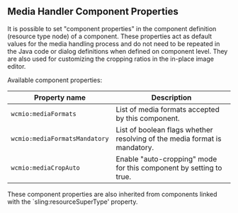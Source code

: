 ## Media Handler Component Properties

It is possible to set "component properties" in the component definition (resource type node) of a component. These properties act as default values for the media handling process and do not need to be repeated in the Java code or dialog definitions when defined on component level. They are also used for customizing the cropping ratios in the in-place image editor.

Available component properties:

|Property name                  |Description
|-------------------------------|---------------------------------------------------------------------
| `wcmio:mediaFormats`          | List of media formats accepted by this component.
| `wcmio:mediaFormatsMandatory` | List of boolean flags whether resolving of the media format is mandatory.
| `wcmio:mediaCropAuto`         | Enable "auto-cropping" mode for this component by setting to true.

These component properties are also inherited from components linked with the `sling:resourceSuperType' property.
